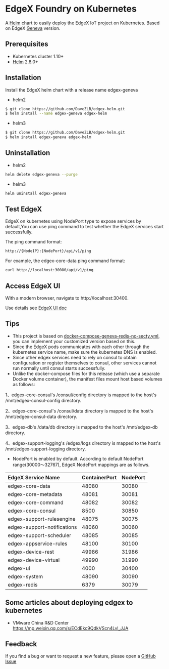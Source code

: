 # EdgeX Foundry on Kubernetes

A [Helm](https://helm.sh/) chart to easily deploy the EdgeX IoT project on Kubernetes.
Based on EdgeX [Geneva](https://github.com/edgexfoundry/developer-scripts/tree/master/releases/geneva/compose-files) version.

## Prerequisites

- Kubernetes cluster 1.10+
- [Helm](https://helm.sh/) 2.8.0+

## Installation

Install the EdgeX helm chart with a release name edgex-geneva

- helm2

```bash
$ git clone https://github.com/DaveZLB/edgex-helm.git
$ helm install --name edgex-geneva edgex-helm
```

- helm3

```bash
$ git clone https://github.com/DaveZLB/edgex-helm.git
$ helm install edgex-geneva edgex-helm
```

## Uninstallation

- helm2

```bash
helm delete edgex-geneva --purge
```

- helm3

```bash
helm uninstall edgex-geneva
```

## Test EdgeX

EdgeX on kubernetes using NodePort type to expose services by default,You can use ping command to test whether the EdgeX services start successfully.

The ping command format:
```bash
http://{NodeIP}:{NodePort}/api/v1/ping

```
For example, the edgex-core-data ping command format:

```bash
curl http://localhost:30080/api/v1/ping
```


## Access EdgeX UI

With a modern browser, navigate to http://localhost:30400.

Use details see [EdgeX UI doc](https://github.com/edgexfoundry/edgex-ui-go)

## Tips

- This project is based on [docker-compose-geneva-redis-no-secty.yml](https://github.com/edgexfoundry/developer-scripts/blob/master/releases/geneva/compose-files/docker-compose-geneva-redis-no-secty.yml),
you can implement your customized version based on this.
- Since the EdgeX pods communicates with each other through the kubernetes service name, make sure the kubernetes DNS is enabled.
- Since other edgex services need to rely on consul to obtain configuration or register themselves to consul, other services cannot run normally until consul starts successfully.
- Unlike the docker-compose files for this release (which use a separate Docker volume container), the manifest files mount host based volumes as follows:

1、edgex-core-consul's /consul/config directory is mapped to the host's /mnt/edgex-consul-config directory.

2、edgex-core-consul's /consul/data directory is mapped to the host's /mnt/edgex-consul-data directory.

3、edgex-db's /data/db directory is mapped to the host's /mnt/edgex-db directory.

4、edgex-support-logging's /edgex/logs directory is mapped to the host's /mnt/edgex-support-logging directory.

- NodePort is enabled by default. According to default NodePort range(30000～32767), EdgeX NodePort mappings are as follows. 

| EdgeX Service Name          | ContainerPort | NodePort |
| :-------------------------- | ------------- | -------- |
| edgex-core-data             | 48080         | 30080    |
| edgex-core-metadata         | 48081         | 30081    |
| edgex-core-command          | 48082         | 30082    |
| edgex-core-consul           | 8500          | 30850    |
| edgex-support-rulesengine   | 48075         | 30075    |
| edgex-support-notifications | 48060         | 30060    |
| edgex-support-scheduler     | 48085         | 30085    |
| edgex-appservice-rules      | 48100         | 30100    |
| edgex-device-rest           | 49986         | 31986    |
| edgex-device-virtual        | 49990         | 31990    |
| edgex-ui                    | 4000          | 30400    |
| edgex-system                | 48090         | 30090    |
| edgex-redis                 | 6379          | 30079    |

## Some articles about deploying edgex to kubernetes

- VMware China R&D Center
https://mp.weixin.qq.com/s/ECdEkc9QdkVScn4Lvl_JJA

## Feedback

If you find a bug or want to request a new feature, please open a [GitHub Issue](https://github.com/DaveZLB/edgex-helm/issues)


